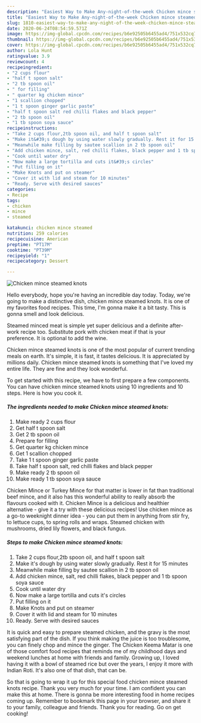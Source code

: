 ```yaml
---
description: "Easiest Way to Make Any-night-of-the-week Chicken mince steamed knots"
title: "Easiest Way to Make Any-night-of-the-week Chicken mince steamed knots"
slug: 1810-easiest-way-to-make-any-night-of-the-week-chicken-mince-steamed-knots
date: 2020-06-24T08:54:59.571Z
image: https://img-global.cpcdn.com/recipes/b6e92505b6455ad4/751x532cq70/chicken-mince-steamed-knots-recipe-main-photo.jpg
thumbnail: https://img-global.cpcdn.com/recipes/b6e92505b6455ad4/751x532cq70/chicken-mince-steamed-knots-recipe-main-photo.jpg
cover: https://img-global.cpcdn.com/recipes/b6e92505b6455ad4/751x532cq70/chicken-mince-steamed-knots-recipe-main-photo.jpg
author: Lola Hunt
ratingvalue: 3.9
reviewcount: 4
recipeingredient:
- "2 cups flour"
- "half t spoon salt"
- "2 tb spoon oil"
- " for filling"
- " quarter kg chicken mince"
- "1 scallion chopped"
- "1 t spoon ginger garlic paste"
- "half t spoon salt red chilli flakes and black pepper"
- "2 tb spoon oil"
- "1 tb spoon soya sauce"
recipeinstructions:
- "Take 2 cups flour,2tb spoon oil, and half t spoon salt"
- "Make it&#39;s dough by using water slowly gradually. Rest it for 15 minutes"
- "Meanwhile make filling by sautee scallion in 2 tb spoon oil"
- "Add chicken mince, salt, red chilli flakes, black pepper and 1 tb spoon soya sauce"
- "Cook until water dry"
- "Now make a large tortilla and cuts it&#39;s circles"
- "Put filling on it"
- "Make Knots and put on steamer"
- "Cover it with lid and steam for 10 minutes"
- "Ready. Serve with desired sauces"
categories:
- Recipe
tags:
- chicken
- mince
- steamed

katakunci: chicken mince steamed 
nutrition: 259 calories
recipecuisine: American
preptime: "PT17M"
cooktime: "PT39M"
recipeyield: "1"
recipecategory: Dessert

---
```



![Chicken mince steamed knots](https://img-global.cpcdn.com/recipes/b6e92505b6455ad4/751x532cq70/chicken-mince-steamed-knots-recipe-main-photo.jpg)

Hello everybody, hope you're having an incredible day today. Today, we're going to make a distinctive dish, chicken mince steamed knots. It is one of my favorites food recipes. This time, I'm gonna make it a bit tasty. This is gonna smell and look delicious.

Steamed minced meat is simple yet super delicious and a definite after-work recipe too. Substitute pork with chicken meat if that is your preference. It is optional to add the wine.

Chicken mince steamed knots is one of the most popular of current trending meals on earth. It's simple, it is fast, it tastes delicious. It is appreciated by millions daily. Chicken mince steamed knots is something that I've loved my entire life. They are fine and they look wonderful.


To get started with this recipe, we have to first prepare a few components. You can have chicken mince steamed knots using 10 ingredients and 10 steps. Here is how you cook it.

<!--inarticleads1-->

##### The ingredients needed to make Chicken mince steamed knots:

1. Make ready 2 cups flour
1. Get half t spoon salt
1. Get 2 tb spoon oil
1. Prepare  for filling
1. Get  quarter kg chicken mince
1. Get 1 scallion chopped
1. Take 1 t spoon ginger garlic paste
1. Take half t spoon salt, red chilli flakes and black pepper
1. Make ready 2 tb spoon oil
1. Make ready 1 tb spoon soya sauce


Chicken Mince or Turkey Mince for that matter is lower in fat than traditional beef mince, and it also has this wonderful ability to really absorb the flavours cooked with it. Chicken Mince is a delicious and healthier alternative - give it a try with these delicious recipes! Use chicken mince as a go-to weeknight dinner idea - you can put them in anything from stir fry, to lettuce cups, to spring rolls and wraps. Steamed chicken with mushrooms, dried lily flowers, and black fungus. 

<!--inarticleads2-->

##### Steps to make Chicken mince steamed knots:

1. Take 2 cups flour,2tb spoon oil, and half t spoon salt
1. Make it&#39;s dough by using water slowly gradually. Rest it for 15 minutes
1. Meanwhile make filling by sautee scallion in 2 tb spoon oil
1. Add chicken mince, salt, red chilli flakes, black pepper and 1 tb spoon soya sauce
1. Cook until water dry
1. Now make a large tortilla and cuts it&#39;s circles
1. Put filling on it
1. Make Knots and put on steamer
1. Cover it with lid and steam for 10 minutes
1. Ready. Serve with desired sauces


It is quick and easy to prepare steamed chicken, and the gravy is the most satisfying part of the dish. If you think making the juice is too troublesome, you can finely chop and mince the ginger. The Chicken Keema Matar is one of those comfort food recipes that reminds me of my childhood days and weekend lunches at home with friends and family. Growing up, I loved having it with a bowl of steamed rice but over the years, I enjoy it more with Indian Roti. It&#39;s also one of that dish, that can be. 

So that is going to wrap it up for this special food chicken mince steamed knots recipe. Thank you very much for your time. I am confident you can make this at home. There is gonna be more interesting food in home recipes coming up. Remember to bookmark this page in your browser, and share it to your family, colleague and friends. Thank you for reading. Go on get cooking!
